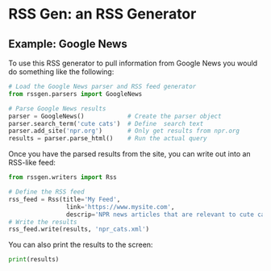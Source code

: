 # RSS Gen: an RSS Generator

## Example: Google News
To use this RSS generator to pull information from Google News you would do
something like the following:
```python
# Load the Google News parser and RSS feed generator
from rssgen.parsers import GoogleNews

# Parse Google News results
parser = GoogleNews()            # Create the parser object
parser.search_term('cute cats')  # Define  search text
parser.add_site('npr.org')       # Only get results from npr.org
results = parser.parse_html()    # Run the actual query
```

Once you have the parsed results from the site, you can write out into an RSS-like feed:
```python
from rssgen.writers import Rss

# Define the RSS feed
rss_feed = Rss(title='My Feed',
                link='https://www.mysite.com',
                descrip='NPR news articles that are relevant to cute cats')
# Write the results
rss_feed.write(results, 'npr_cats.xml')
```

You can also print the results to the screen:
```python
print(results)
```